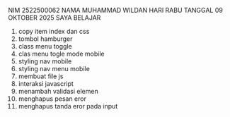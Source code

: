 NIM 2522500062
NAMA MUHAMMAD WILDAN 
HARI RABU TANGGAL 09 OKTOBER 2025 SAYA BELAJAR<ol>
<li>copy item index dan css</li>
<li>tombol hamburger</li>
<li>class menu toggle</li>
<li>clas menu togle mode mobile</li>
<li>styling nav mobile</li>
<li>styling nav menu mobile</li>
<li>membuat file js</li>
<li>interaksi javascript</li>
<li>menambah validasi elemen</li>
<li>menghapus pesan eror</li>
<li>menghapus tanda eror pada input</li>